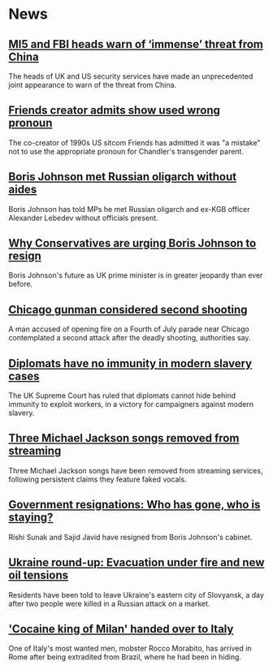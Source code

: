 # News
## [MI5 and FBI heads warn of ‘immense’ threat from China](https://www.bbc.com/news/world-asia-china-62064506)
The heads of UK and US security services have made an unprecedented joint appearance to warn of the threat from China. 
## [Friends creator admits show used wrong pronoun](https://www.bbc.com/news/entertainment-arts-62061739)
The co-creator of 1990s US sitcom Friends has admitted it was "a mistake" not to use the appropriate pronoun for Chandler's transgender parent.
## [Boris Johnson met Russian oligarch without aides](https://www.bbc.com/news/uk-politics-62068421)
Boris Johnson has told MPs he met Russian oligarch and ex-KGB officer Alexander Lebedev without officials present.
## [Why Conservatives are urging Boris Johnson to resign](https://www.bbc.com/news/uk-62062510)
Boris Johnson's future as UK prime minister is in greater jeopardy than ever before.
## [Chicago gunman considered second shooting](https://www.bbc.com/news/world-us-canada-62068500)
A man accused of opening fire on a Fourth of July parade near Chicago contemplated a second attack after the deadly shooting, authorities say.
## [Diplomats have no immunity in modern slavery cases](https://www.bbc.com/news/uk-62062318)
The UK Supreme Court has ruled that diplomats cannot hide behind immunity to exploit workers, in a victory for campaigners against modern slavery.
## [Three Michael Jackson songs removed from streaming](https://www.bbc.com/news/entertainment-arts-62068017)
Three Michael Jackson songs have been removed from streaming services, following persistent claims they feature faked vocals.
## [Government resignations: Who has gone, who is staying?](https://www.bbc.com/news/uk-politics-62058278)
Rishi Sunak and Sajid Javid have resigned from Boris Johnson's cabinet.
## [Ukraine round-up: Evacuation under fire and new oil tensions](https://www.bbc.com/news/world-europe-62068417)
Residents have been told to leave Ukraine's eastern city of Slovyansk, a day after two people were killed in a Russian attack on a market.
## ['Cocaine king of Milan' handed over to Italy](https://www.bbc.com/news/world-europe-62061407)
One of Italy's most wanted men, mobster Rocco Morabito, has arrived in Rome after being extradited from Brazil, where he had been in hiding.
